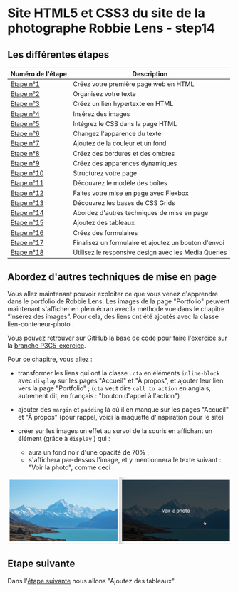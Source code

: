 # Site HTML5 et CSS3 du site de la photographe Robbie Lens - step14

## Les différentes étapes

| Numéro de l'étape                                                                         | Description                                          |
| ----------------------------------------------------------------------------------------- | ---------------------------------------------------- |
| <a href="https://github.com/GregLeBarbar/html-css-robbie-lens/tree/step1">Etape n°1</a>   | Créez votre première page web en HTML                |
| <a href="https://github.com/GregLeBarbar/html-css-robbie-lens/tree/step2">Etape n°2</a>   | Organisez votre texte                                |
| <a href="https://github.com/GregLeBarbar/html-css-robbie-lens/tree/step3">Etape n°3</a>   | Créez un lien hypertexte en HTML                     |
| <a href="https://github.com/GregLeBarbar/html-css-robbie-lens/tree/step4">Etape n°4</a>   | Insérez des images                                   |
| <a href="https://github.com/GregLeBarbar/html-css-robbie-lens/tree/step5">Etape n°5</a>   | Intégrez le CSS dans la page HTML                    |
| <a href="https://github.com/GregLeBarbar/html-css-robbie-lens/tree/step6">Etape n°6</a>   | Changez l'apparence du texte                         |
| <a href="https://github.com/GregLeBarbar/html-css-robbie-lens/tree/step7">Etape n°7</a>   | Ajoutez de la couleur et un fond                     |
| <a href="https://github.com/GregLeBarbar/html-css-robbie-lens/tree/step8">Etape n°8</a>   | Créez des bordures et des ombres                     |
| <a href="https://github.com/GregLeBarbar/html-css-robbie-lens/tree/step9">Etape n°9</a>   | Créez des apparences dynamiques                      |
| <a href="https://github.com/GregLeBarbar/html-css-robbie-lens/tree/step10">Etape n°10</a> | Structurez votre page                                |
| <a href="https://github.com/GregLeBarbar/html-css-robbie-lens/tree/step11">Etape n°11</a> | Découvrez le modèle des boîtes                       |
| <a href="https://github.com/GregLeBarbar/html-css-robbie-lens/tree/step12">Etape n°12</a> | Faites votre mise en page avec Flexbox               |
| <a href="https://github.com/GregLeBarbar/html-css-robbie-lens/tree/step13">Etape n°13</a> | Découvrez les bases de CSS Grids                     |
| <a href="https://github.com/GregLeBarbar/html-css-robbie-lens/tree/step14">Etape n°14</a> | Abordez d'autres techniques de mise en page          |
| <a href="https://github.com/GregLeBarbar/html-css-robbie-lens/tree/step15">Etape n°15</a> | Ajoutez des tableaux                                 |
| <a href="https://github.com/GregLeBarbar/html-css-robbie-lens/tree/step16">Etape n°16</a> | Créez des formulaires                                |
| <a href="https://github.com/GregLeBarbar/html-css-robbie-lens/tree/step17">Etape n°17</a> | Finalisez un formulaire et ajoutez un bouton d'envoi |
| <a href="https://github.com/GregLeBarbar/html-css-robbie-lens/tree/step18">Etape n°18</a> | Utilisez le responsive design avec les Media Queries |

## Abordez d'autres techniques de mise en page

Vous allez maintenant pouvoir exploiter ce que vous venez d'apprendre dans le portfolio de Robbie Lens. Les images de la page "Portfolio" peuvent maintenant s'afficher en plein écran avec la méthode vue dans le chapitre “Insérez des images”. Pour cela, des liens ont été ajoutés avec la classe lien-conteneur-photo .

Vous pouvez retrouver sur GitHub la base de code pour faire l'exercice sur la <a href="https://github.com/OpenClassrooms-Student-Center/1603881-creez-votre-site-web-avec-html5-et-css3/archive/refs/heads/P3C5-solution.zip">branche P3C5-exercice</a>.

Pour ce chapitre, vous allez :

- transformer les liens qui ont la classe `.cta` en éléments `inline-block` avec `display` sur les pages "Accueil" et "À propos", et ajouter leur lien vers la page "Portfolio" ; (`cta` veut dire `call to action` en anglais, autrement dit, en français : "bouton d'appel à l'action")

- ajouter des `margin` et `padding` là où il en manque sur les pages "Accueil" et "À propos" (pour rappel, voici la maquette d'inspiration pour le site)

- créer sur les images un effet au survol de la souris en affichant un élément (grâce à `display` ) qui :

  - aura un fond noir d'une opacité de 70% ;
  - s'affichera par-dessus l'image, et y mentionnera le texte suivant : "Voir la photo", comme ceci :

<img src="doc/image-opacite.png">

## Etape suivante

Dans l'<a href="https://github.com/GregLeBarbar/html-css-robbie-lens/tree/step15">étape suivante</a> nous allons "Ajoutez des tableaux".
